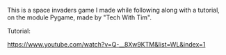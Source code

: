 This is a space invaders game I made while following along with a tutorial, on the module Pygame, made by "Tech With Tim".

Tutorial:

https://www.youtube.com/watch?v=Q-__8Xw9KTM&list=WL&index=1
